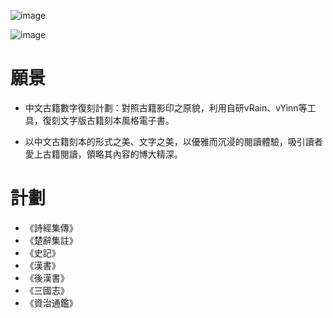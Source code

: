 

![image](https://github.com/shanleiguang/vBooks/blob/main/001.jpg)

![image](https://github.com/shanleiguang/vBooks/blob/main/002.jpg)

# 願景

- 中文古籍數字復刻計劃：對照古籍影印之原貌，利用自研vRain、vYinn等工具，復刻文字版古籍刻本風格電子書。

- 以中文古籍刻本的形式之美、文字之美，以優雅而沉浸的閱讀體驗，吸引讀者愛上古籍閱讀，領略其內容的博大精深。

# 計劃

- 《詩經集傳》
- 《楚辭集註》
- 《史記》
- 《漢書》
- 《後漢書》
- 《三國志》
- 《資治通鑑》